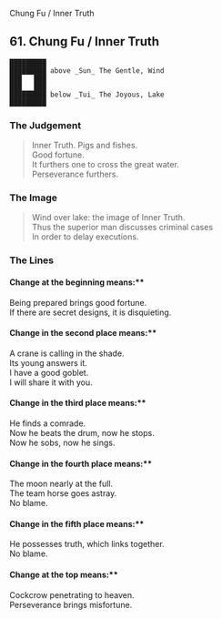 Chung Fu / Inner Truth
## 61. Chung Fu / Inner Truth
    █████████
    █████████ above _Sun_ The Gentle, Wind  
    ███   ███
    ███   ███
    █████████ below _Tui_ The Joyous, Lake  
    █████████
### The Judgement
> Inner Truth. Pigs and fishes.  
 Good fortune.  
 It furthers one to cross the great water.  
 Perseverance furthers.
### The Image
> Wind over lake: the image of Inner Truth.  
 Thus the superior man discusses criminal cases  
 In order to delay executions.
### The Lines

#### Change at the beginning means:**  
 Being prepared brings good fortune.  
 If there are secret designs, it is disquieting.
#### Change in the second place means:**  
 A crane is calling in the shade.  
 Its young answers it.  
 I have a good goblet.  
 I will share it with you.
#### Change in the third place means:**  
 He finds a comrade.  
 Now he beats the drum, now he stops.  
 Now he sobs, now he sings.
#### Change in the fourth place means:**  
 The moon nearly at the full.  
 The team horse goes astray.  
 No blame.
#### Change in the fifth place means:**  
 He possesses truth, which links together.  
 No blame.
#### Change at the top means:**  
 Cockcrow penetrating to heaven.  
 Perseverance brings misfortune.



